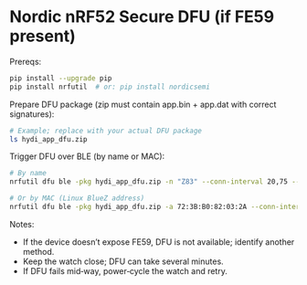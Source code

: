 # Nordic nRF52 Secure DFU (if FE59 present)

Prereqs:
```bash
pip install --upgrade pip
pip install nrfutil  # or: pip install nordicsemi
```

Prepare DFU package (zip must contain app.bin + app.dat with correct signatures):
```bash
# Example; replace with your actual DFU package
ls hydi_app_dfu.zip
```

Trigger DFU over BLE (by name or MAC):
```bash
# By name
nrfutil dfu ble -pkg hydi_app_dfu.zip -n "Z83" --conn-interval 20,75 --ic NRF52

# Or by MAC (Linux BlueZ address)
nrfutil dfu ble -pkg hydi_app_dfu.zip -a 72:3B:B0:82:03:2A --conn-interval 20,75 --ic NRF52
```

Notes:
- If the device doesn’t expose FE59, DFU is not available; identify another method.
- Keep the watch close; DFU can take several minutes.
- If DFU fails mid‑way, power‑cycle the watch and retry.